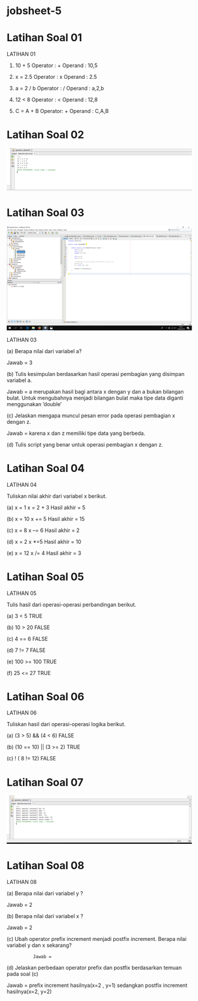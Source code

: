 # jobsheet-5

# Latihan Soal 01

LATIHAN 01
1) 10 + 5
Operator : +
Operand : 10,5

2) x = 2.5
Operator : x
Operand : 2.5

3) a = 2 / b
Operator : /
Operand : a,2,b

4) 12 < 8
Operator : <
Operand : 12,8

5) C = A + B
Operator: +
Operand : C,A,B

# Latihan Soal 02

![Alt Text](https://github.com/sofiaij/jobsheet-5/blob/master/Screenshot%20(47).png)

# Latihan Soal 03

![Alt Text](https://github.com/sofiaij/jobsheet-5/blob/master/Screenshot%20(45).png)

LATIHAN 03

(a)	Berapa nilai dari variabel a?

Jawab = 3

(b)	Tulis kesimpulan berdasarkan hasil operasi pembagian yang disimpan variabel a.

Jawab = a merupakan hasil bagi antara x  dengan y dan a bukan bilangan bulat. Untuk mengubahnya menjadi bilangan bulat maka tipe data diganti menggunakan ’double’

(c)	Jelaskan mengapa muncul pesan error pada operasi pembagian x dengan z.

Jawab = karena x dan z memiliki tipe data yang berbeda.  

(d)	Tulis script yang benar untuk operasi pembagian x dengan z.

# Latihan Soal 04


LATIHAN 04

Tuliskan nilai akhir dari variabel x berikut.

 (a) x = 1
       x = 2 + 3
       Hasil akhir = 5
       
(b) x = 10 
      x += 5 
      Hasil akhir = 15
      
(c) x = 8
      x –= 6 
      Hasil akhir = 2
      
(d) x = 2
     x *=5 
     Hasil akhir = 10
     
(e) x = 12
     x /= 4 
     Hasil akhir = 3
     
# Latihan Soal 05

LATIHAN 05

Tulis hasil dari operasi-operasi perbandingan berikut.

(a) 3 < 5 TRUE

(b) 10 > 20 FALSE

(c) 4 == 6 FALSE

(d) 7 != 7 FALSE

(e) 100 >= 100 TRUE

(f) 25 <= 27 TRUE

# Latihan Soal 06

LATIHAN 06

Tuliskan hasil dari operasi-operasi logika berikut.

(a) (3 > 5) &&  (4 <  6) FALSE

(b) (10 == 10) || (3 >= 2) TRUE

(c) ! ( 8 != 12) FALSE

# Latihan Soal 07

![Alt Text](https://github.com/sofiaij/jobsheet-5/blob/master/Screenshot%20(48).png)

# Latihan Soal 08

LATIHAN 08

(a)	Berapa nilai dari variabel y ?

Jawab = 2

(b)	Berapa nilai dari variabel x ?

Jawab = 2

(c)	Ubah operator prefix increment menjadi postfix increment. Berapa nilai variabel y dan x
              sekarang?
              
              Jawab = 
              
(d)	Jelaskan perbedaan operator prefix dan postfix berdasarkan temuan pada soal (c)

Jawab = prefix increment  hasilnya(x=2 , y=1)
               sedangkan postfix increment hasilnya(x=2, y=2)




     
    




















